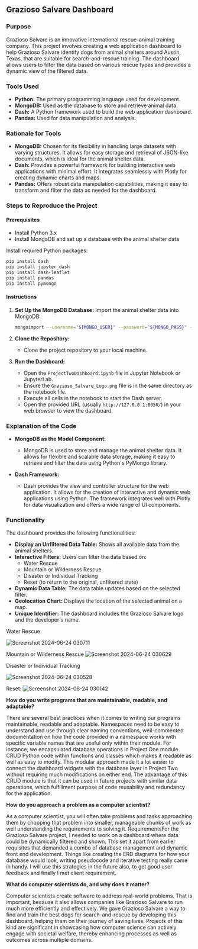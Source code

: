 
## Grazioso Salvare Dashboard

### Purpose
Grazioso Salvare is an innovative international rescue-animal training company. This project involves creating a web application dashboard to help Grazioso Salvare identify dogs from animal shelters around Austin, Texas, that are suitable for search-and-rescue training. The dashboard allows users to filter the data based on various rescue types and provides a dynamic view of the filtered data.

### Tools Used
- **Python:** The primary programming language used for development.
- **MongoDB:** Used as the database to store and retrieve animal data.
- **Dash:** A Python framework used to build the web application dashboard.
- **Pandas:** Used for data manipulation and analysis.

### Rationale for Tools
- **MongoDB:** Chosen for its flexibility in handling large datasets with varying structures. It allows for easy storage and retrieval of JSON-like documents, which is ideal for the animal shelter data.
- **Dash:** Provides a powerful framework for building interactive web applications with minimal effort. It integrates seamlessly with Plotly for creating dynamic charts and maps.
- **Pandas:** Offers robust data manipulation capabilities, making it easy to transform and filter the data as needed for the dashboard.

### Steps to Reproduce the Project

#### Prerequisites
- Install Python 3.x
- Install MongoDB and set up a database with the animal shelter data

Install required Python packages:
```bash
pip install dash
pip install jupyter_dash
pip install dash-leaflet
pip install pandas
pip install pymongo
```

#### Instructions

1. **Set Up the MongoDB Database:**
   Import the animal shelter data into MongoDB:
   ```bash
   mongoimport --username="${MONGO_USER}" --password="${MONGO_PASS}" --port=${MONGO_PORT} --host=${MONGO_HOST} --db AAC --collection animals --authenticationDatabase admin --type csv --headerline ./aac_shelter_outcomes.csv
   ```

2. **Clone the Repository:**
   - Clone the project repository to your local machine.

3. **Run the Dashboard:**
   - Open the `ProjectTwoDashboard.ipynb` file in Jupyter Notebook or JupyterLab.
   - Ensure the `Grazioso_Salvare_Logo.png` file is in the same directory as the notebook file.
   - Execute all cells in the notebook to start the Dash server.
   - Open the provided URL (usually `http://127.0.0.1:8050/`) in your web browser to view the dashboard.

### Explanation of the Code

- **MongoDB as the Model Component:**
  - MongoDB is used to store and manage the animal shelter data. It allows for flexible and scalable data storage, making it easy to retrieve and filter the data using Python's PyMongo library.

- **Dash Framework:**
  - Dash provides the view and controller structure for the web application. It allows for the creation of interactive and dynamic web applications using Python. The framework integrates well with Plotly for data visualization and offers a wide range of UI components.

### Functionality
The dashboard provides the following functionalities:
- **Display an Unfiltered Data Table:** Shows all available data from the animal shelters.
- **Interactive Filters:** Users can filter the data based on:
  - Water Rescue
  - Mountain or Wilderness Rescue
  - Disaster or Individual Tracking
  - Reset (to return to the original, unfiltered state)
- **Dynamic Data Table:** The data table updates based on the selected filter.
- **Geolocation Chart:** Displays the location of the selected animal on a map.
- **Unique Identifier:** The dashboard includes the Grazioso Salvare logo and the developer's name.



Water Rescue
 
![Screenshot 2024-06-24 030711](https://github.com/Besker1/Client_server_dev/assets/53057190/9a9e91f8-9bd3-4268-8000-5c7a22f77b7e)


Mountain or Wilderness Rescue
 ![Screenshot 2024-06-24 030629](https://github.com/Besker1/Client_server_dev/assets/53057190/b26b879b-2289-4b3e-b7f7-8022b6556558)


Disaster or Individual Tracking

 ![Screenshot 2024-06-24 030528](https://github.com/Besker1/Client_server_dev/assets/53057190/7e0556f8-a7fb-4ece-8be9-caf86cf1769b)

Reset:
 ![Screenshot 2024-06-24 030142](https://github.com/Besker1/Client_server_dev/assets/53057190/e1940306-6a6a-4b35-b5eb-c38eab7756bd)


**How do you write programs that are maintainable, readable, and adaptable?**

There are several best practices when it comes to writing our programs maintainable, readable and adaptable. Namespaces need to be easy to understand and use through clear naming conventions, well-commented documentation on how the code provided in a namespace works with specific variable names that are useful only within their module. For instance, we encapsulated database operations in Project One module CRUD Python code within functions and classes which makes it readable as well as easy to modify. This modular approach made it a lot easier to connect the dashboard widgets with the database layer in Project Two without requiring much modifications on either end. The advantage of this CRUD module is that it can be used in future projects with similar data operations, which fulfillment purpose of code reusability and redundancy for the application.

**How do you approach a problem as a computer scientist?**

As a computer scientist, you will often take problems and tasks approaching them by chopping that problem into smaller, manageable chunks of work as well understanding the requirements to solving it. RequirementsFor the Grazioso Salvare project, I needed to work on a dashboard where data could be dynamically filtered and shown. This set it apart from earlier requisites that demanded a combo of database management and dynamic front end development. Things like creating the ERD diagrams for how your database would look, writing pseudocode and iterative testing really came in handy. I will use this strategies in the future also, to get good user feedback and finally I met client requirement.

**What do computer scientists do, and why does it matter?**

Computer scientists create software to address real-world problems. That is important, because it also allows companies like Grazioso Salvare to run much more efficiently and effectively. We gave Grazioso Salvare a way to find and train the best dogs for search-and-rescue by developing this dashboard, helping them on their journey of saving lives. Projects of this kind are significant in showcasing how computer science can actively engage with societal welfare, thereby enhancing processes as well as outcomes across multiple domains.


